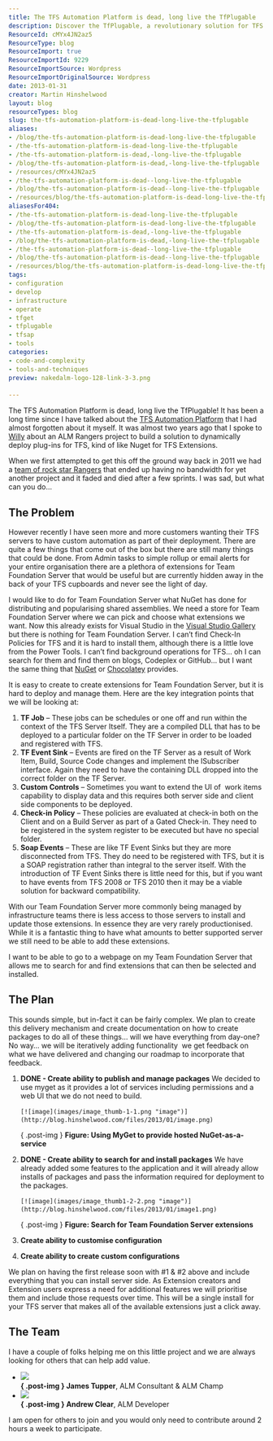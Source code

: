 ```yaml
---
title: The TFS Automation Platform is dead, long live the TfPlugable
description: Discover the TfPlugable, a revolutionary solution for TFS automation. Simplify deployment and management of extensions with our innovative platform!
ResourceId: cMYx4JN2az5
ResourceType: blog
ResourceImport: true
ResourceImportId: 9229
ResourceImportSource: Wordpress
ResourceImportOriginalSource: Wordpress
date: 2013-01-31
creator: Martin Hinshelwood
layout: blog
resourceTypes: blog
slug: the-tfs-automation-platform-is-dead-long-live-the-tfplugable
aliases:
- /blog/the-tfs-automation-platform-is-dead-long-live-the-tfplugable
- /the-tfs-automation-platform-is-dead-long-live-the-tfplugable
- /the-tfs-automation-platform-is-dead,-long-live-the-tfplugable
- /blog/the-tfs-automation-platform-is-dead,-long-live-the-tfplugable
- /resources/cMYx4JN2az5
- /the-tfs-automation-platform-is-dead--long-live-the-tfplugable
- /blog/the-tfs-automation-platform-is-dead--long-live-the-tfplugable
- /resources/blog/the-tfs-automation-platform-is-dead-long-live-the-tfplugable
aliasesFor404:
- /the-tfs-automation-platform-is-dead-long-live-the-tfplugable
- /blog/the-tfs-automation-platform-is-dead-long-live-the-tfplugable
- /the-tfs-automation-platform-is-dead,-long-live-the-tfplugable
- /blog/the-tfs-automation-platform-is-dead,-long-live-the-tfplugable
- /the-tfs-automation-platform-is-dead--long-live-the-tfplugable
- /blog/the-tfs-automation-platform-is-dead--long-live-the-tfplugable
- /resources/blog/the-tfs-automation-platform-is-dead-long-live-the-tfplugable
tags:
- configuration
- develop
- infrastructure
- operate
- tfget
- tfplugable
- tfsap
- tools
categories:
- code-and-complexity
- tools-and-techniques
preview: nakedalm-logo-128-link-3-3.png

---
```

The TFS Automation Platform is dead, long live the TfPlugable! It has been a long time since I have talked about the [TFS Automation Platform](http://blog.hinshelwood.com/what-is-the-tfs-automation-platform/) that I had almost forgotten about it myself. It was almost two years ago that I spoke to [Willy](http://blogs.msdn.com/b/willy-peter_schaub/) about an ALM Rangers project to build a solution to dynamically deploy plug-ins for TFS, kind of like Nuget for TFS Extensions.

When we first attempted to get this off the ground way back in 2011 we had a [team of rock star Rangers](http://blogs.msdn.com/b/willy-peter_schaub/archive/2011/02/20/new-rangers-project-tfs-iteration-automation.aspx) that ended up having no bandwidth for yet another project and it faded and died after a few sprints. I was sad, but what can you do…

## The Problem

However recently I have seen more and more customers wanting their TFS servers to have custom automation as part of their deployment. There are quite a few things that come out of the box but there are still many things that could be done. From Admin tasks to simple rollup or email alerts for your entire organisation there are a plethora of extensions for Team Foundation Server that would be useful but are currently hidden away in the back of your TFS cupboards and never see the light of day.

I would like to do for Team Foundation Server what NuGet has done for distributing and popularising shared assemblies. We need a store for Team Foundation Server where we can pick and choose what extensions we want. Now this already exists for Visual Studio in the [Visual Studio Gallery](http://visualstudiogallery.msdn.microsoft.com/) but there is nothing for Team Foundation Server. I can’t find Check-In Policies for TFS and it is hard to install them, although there is a little love from the Power Tools. I can’t find background operations for TFS… oh I can search for them and find them on blogs, Codeplex or GitHub… but I want the same thing that [NuGet](http://nuget.org/) or [Chocolatey](http://chocolatey.org/) provides.

It is easy to create to create extensions for Team Foundation Server, but it is hard to deploy and manage them. Here are the key integration points that we will be looking at:

1. **TF Job** – These jobs can be schedules or one off and run within the context of the TFS Server Itself. They are a compiled DLL that has to be deployed to a particular folder on the TF Server in order to be loaded and registered with TFS.
2. **TF Event Sink** – Events are fired on the TF Server as a result of Work Item, Build, Source Code changes and implement the ISubscriber interface. Again they need to have the containing DLL dropped into the correct folder on the TF Server.
3. **Custom Controls** – Sometimes you want to extend the UI of  work items capability to display data and this requires both server side and client side components to be deployed.
4. **Check-in Policy** – These policies are evaluated at check-in both on the Client and on a Build Server as part of a Gated Check-in. They need to be registered in the system register to be executed but have no special folder.
5. **Soap Events** – These are like TF Event Sinks but they are more disconnected from TFS. They do need to be registered with TFS, but it is a SOAP registration rather than integral to the server itself. With the introduction of TF Event Sinks there is little need for this, but if you want to have events from TFS 2008 or TFS 2010 then it may be a viable solution for backward compatibility.

With our Team Foundation Server more commonly being managed by infrastructure teams there is less access to those servers to install and update those extensions. In essence they are very rarely productionised. While it is a fantastic thing to have what amounts to better supported server we still need to be able to add these extensions.

I want to be able to go to a webpage on my Team Foundation Server that allows me to search for and find extensions that can then be selected and installed.

## The Plan

This sounds simple, but in-fact it can be fairly complex. We plan to create this delivery mechanism and create documentation on how to create packages to do all of these things… will we have everything from day-one? No way… we will be iteratively adding functionality  we get feedback on what we have delivered and changing our roadmap to incorporate that feedback.

1.  **DONE - Create ability to publish and manage packages**
    We decided to use myget as it provides a lot of services including permissions and a web UI that we do not need to build.

        [![image](images/image_thumb-1-1.png "image")](http://blog.hinshelwood.com/files/2013/01/image.png)

    { .post-img }
    **Figure: Using MyGet to provide hosted NuGet-as-a-service**

2.  **DONE - Create ability to search for and install packages**
    We have already added some features to the application and it will already allow installs of packages and pass the information required for deployment to the packages.

        [![image](images/image_thumb1-2-2.png "image")](http://blog.hinshelwood.com/files/2013/01/image1.png)

    { .post-img }
    **Figure: Search for Team Foundation Server extensions**

3.  **Create ability to customise configuration**
4.  **Create ability to create custom configurations**

We plan on having the first release soon with #1 & #2 above and include everything that you can install server side. As Extension creators and Extension users express a need for additional features we will prioritise them and include those requests over time. This will be a single install for your TFS server that makes all of the available extensions just a click away.

## The Team

I have a couple of folks helping me on this little project and we are always looking for others that can help add value.

- **![](images/tuppers50-headshot-150x150.jpg)   
  { .post-img }
  James Tupper**, ALM Consultant & ALM Champ
- **![](images/mug-shot-andrew-clear.png)  
  { .post-img }
  Andrew Clear**, ALM Developer

I am open for others to join and you would only need to contribute around 2 hours a week to participate.
